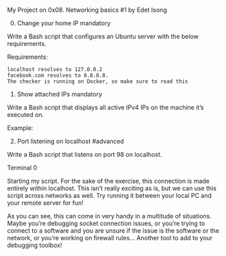 My Project on 0x08. Networking basics #1 by Edet Isong

0. Change your home IP
mandatory

Write a Bash script that configures an Ubuntu server with the below requirements.

Requirements:

    localhost resolves to 127.0.0.2
    facebook.com resolves to 8.8.8.8.
    The checker is running on Docker, so make sure to read this

1. Show attached IPs
mandatory

Write a Bash script that displays all active IPv4 IPs on the machine it’s executed on.

Example:

2. Port listening on localhost
#advanced

Write a Bash script that listens on port 98 on localhost.

Terminal 0

Starting my script.
For the sake of the exercise, this connection is made entirely within localhost. This isn’t really exciting as is, but we can use this script across networks as well. Try running it between your local PC and your remote server for fun!

As you can see, this can come in very handy in a multitude of situations. Maybe you’re debugging socket connection issues, or you’re trying to connect to a software and you are unsure if the issue is the software or the network, or you’re working on firewall rules… Another tool to add to your debugging toolbox!
